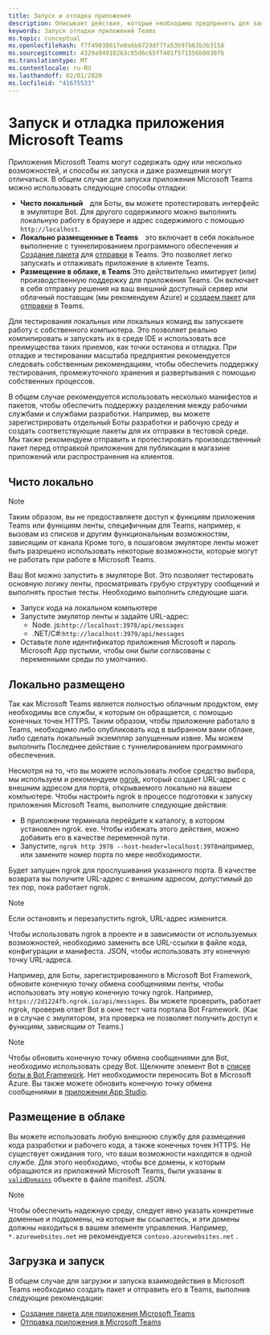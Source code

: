 ```yaml
---
title: Запуск и отладка приложения
description: Описывает действия, которые необходимо предпринять для запуска и отладки приложений Microsoft Teams.
keywords: Запуск отладки приложений Teams
ms.topic: conceptual
ms.openlocfilehash: f7f49038617e0a6b8729df7fa53b97b63b3b3158
ms.sourcegitcommit: 4329a94918263c85d6c65ff401f571556b80307b
ms.translationtype: MT
ms.contentlocale: ru-RU
ms.lasthandoff: 02/01/2020
ms.locfileid: "41675533"
---
```

# <a name="run-and-debug-your-microsoft-teams-app"></a>Запуск и отладка приложения Microsoft Teams

Приложения Microsoft Teams могут содержать одну или несколько возможностей, и способы их запуска и даже размещения могут отличаться. В общем случае для запуска приложения Microsoft Teams можно использовать следующие способы отладки:

* **Чисто локальный**&emsp;для Боты, вы можете протестировать интерфейс в эмуляторе Bot. Для другого содержимого можно выполнить локальную работу в браузере и адрес содержимого с помощью `http://localhost`.
* **Локально размещенные в Teams**&emsp;это включает в себя локальное выполнение с туннелированием программного обеспечения и [Создание пакета](~/concepts/build-and-test/apps-package.md) для [отправки](~/concepts/deploy-and-publish/apps-upload.md) в Teams. Это позволяет легко запускать и отлаживать приложение в клиенте Teams.
* **Размещение в облаке, в Teams** Это действительно имитирует (или) производственную поддержку для приложения Teams. Он включает в себя отправку решения на ваш внешний доступный сервер или облачный поставщик (мы рекомендуем Azure) и [создаем пакет](~/concepts/build-and-test/apps-package.md) для [отправки](~/concepts/deploy-and-publish/apps-upload.md) в Teams.

Для тестирования локальных или локальных команд вы запускаете работу с собственного компьютера. Это позволяет реально компилировать и запускать их в среде IDE и использовать все преимущества таких приемов, как точки останова и отладка. При отладке и тестировании масштаба предприятия рекомендуется следовать собственным рекомендациям, чтобы обеспечить поддержку тестирования, промежуточного хранения и развертывания с помощью собственных процессов.

В общем случае рекомендуется использовать несколько манифестов и пакетов, чтобы обеспечить поддержку разделения между рабочими службами и службами разработки. Например, вы можете зарегистрировать отдельный Боты разработки и рабочую среду и создать соответствующие пакеты для их отправки в тестовой среде. Мы также рекомендуем отправить и протестировать производственный пакет перед отправкой приложения для публикации в магазине приложений или распространения на клиентов.

## <a name="purely-local"></a>Чисто локально

> [!NOTE]
> Таким образом, вы не предоставляете доступ к функциям приложения Teams или функциям ленты, специфичным для Teams, например, к вызовам из списков и другим функциональным возможностям, зависящим от канала Кроме того, в пошаговом эмуляторе ленты может быть разрешено использовать некоторые возможности, которые могут не работать при работе в Microsoft Teams.

Ваш Bot можно запустить в эмуляторе Bot. Это позволяет тестировать основную логику ленты, просматривать грубую структуру сообщений и выполнять простые тесты. Необходимо выполнить следующие шаги.

* Запуск кода на локальном компьютере
* Запустите эмулятор ленты и задайте URL-адрес:
  * Node. js:`http://localhost:3978/api/messages`
  * .NET/C#:`http://localhost:3979/api/messages`
* Оставьте поле идентификатор приложения Microsoft и пароль Microsoft App пустыми, чтобы они были согласованы с переменными среды по умолчанию.

## <a name="locally-hosted"></a>Локально размещено

Так как Microsoft Teams является полностью облачным продуктом, ему необходимы все службы, к которым он обращается, с помощью конечных точек HTTPS. Таким образом, чтобы приложение работало в Teams, необходимо либо опубликовать код в выбранном вами облаке, либо сделать локальный экземпляр запущенным извне. Мы можем выполнить Последнее действие с туннелированием программного обеспечения.

Несмотря на то, что вы можете использовать любое средство выбора, мы используем и рекомендуем [ngrok](https://ngrok.com/download), который создает URL-адрес с внешним адресом для порта, открываемого локально на вашем компьютере. Чтобы настроить ngrok в процессе подготовки к запуску приложения Microsoft Teams, выполните следующие действия:

* В приложении терминала перейдите к каталогу, в котором установлен ngrok. exe. Чтобы избежать этого действия, можно добавить его в качестве переменной пути.
* Запустите, `ngrok http 3978 --host-header=localhost:3978`например, или замените номер порта по мере необходимости.

Будет запущен ngrok для прослушивания указанного порта. В качестве возврата вы получите URL-адрес с внешним адресом, допустимый до тех пор, пока работает ngrok.

> [!NOTE]
> Если остановить и перезапустить ngrok, URL-адрес изменится.

Чтобы использовать ngrok в проекте и в зависимости от используемых возможностей, необходимо заменить все URL-ссылки в файле кода, конфигурации и манифеста. JSON, чтобы использовать эту конечную точку URL-адреса.

Например, для Боты, зарегистрированного в Microsoft Bot Framework, обновите конечную точку обмена сообщениями ленты, чтобы использовать эту новую конечную точку ngrok. Например, `https://2d1224fb.ngrok.io/api/messages`. Вы можете проверить, работает ngrok, проверив ответ Bot в окне тест чата портала Bot Framework. (Как и в случае с эмулятором, эта проверка не позволяет получить доступ к функциям, зависящим от Teams.)

> [!NOTE]
> Чтобы обновить конечную точку обмена сообщениями для Bot, необходимо использовать среду Bot. Щелкните элемент Bot в [списке боты в Bot Framework](https://dev.botframework.com/bots). Нет необходимости переносить Bot в Microsoft Azure. Вы также можете обновить конечную точку обмена сообщениями в [приложении App Studio](~/concepts/build-and-test/app-studio-overview.md).

## <a name="cloud-hosted"></a>Размещение в облаке

Вы можете использовать любую внешнюю службу для размещения кода разработки и рабочего кода, а также конечных точек HTTPS. Не существует ожидания того, что ваши возможности находятся в одной службе. Для этого необходимо, чтобы все домены, к которым обращаются из приложений Microsoft Teams, были указаны в [`validDomains`](~/resources/schema/manifest-schema.md#validdomains) объекте в файле manifest. JSON.

> [!NOTE]
> Чтобы обеспечить надежную среду, следует явно указать конкретные доменные и поддомены, на которые вы ссылаетесь, и эти домены должны находиться в вашем элементе управления. Например, `*.azurewebsites.net` не рекомендуется `contoso.azurewebsites.net` .

## <a name="loading-and-running"></a>Загрузка и запуск

В общем случае для загрузки и запуска взаимодействия в Microsoft Teams необходимо создать пакет и отправить его в Teams, выполнив следующие рекомендации:

* [Создание пакета для приложения Microsoft Teams](~/concepts/build-and-test/apps-package.md)
* [Отправка приложения в Microsoft Teams](~/concepts/deploy-and-publish/apps-upload.md)
